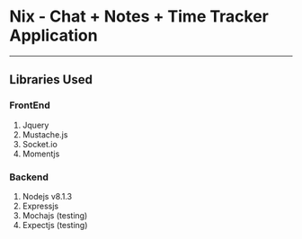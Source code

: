 # Nix - Chat + Notes + Time Tracker Application
___

## Libraries Used

### FrontEnd
1. Jquery
2. Mustache.js 
2. Socket.io
3. Momentjs

### Backend
1. Nodejs v8.1.3
2. Expressjs
3. Mochajs (testing)
4. Expectjs (testing) 

